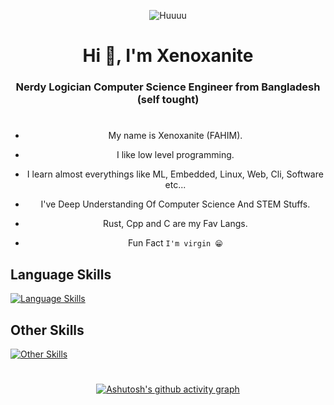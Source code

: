 <div align="center">
  
![Huuuu](https://avatars.githubusercontent.com/u/137907119?v=4)
  
<h1 align="center">Hi 👋, I'm Xenoxanite</h1>


<h3 align="center">Nerdy Logician Computer Science Engineer from Bangladesh (self tought)</h3>

#

- My name is Xenoxanite (FAHIM).

- I like low level programming.

- I learn almost everythings like ML, Embedded, Linux, Web, Cli, Software etc...

- I've Deep Understanding Of Computer Science And STEM Stuffs.

- Rust, Cpp and C are my Fav Langs.

- Fun Fact ```I'm virgin 😁```

<div align="left">

## Language Skills

[![Language Skills](https://skillicons.dev/icons?i=rust,c,cpp,py,lua,bash,js,ts,md,html,css&theme=dark)](https://skillicons.dev)

## Other Skills

[![Other Skills](https://skillicons.dev/icons?i=linux,nix,git,github,vim,neovim,emacs,firebase,react,next,nodejs,express,mongodb,tauri&theme=dark)](https://skillicons.dev)


</div>

#

[![Ashutosh's github activity graph](https://github-readme-activity-graph.vercel.app/graph?username=xenoxanite&theme=react-dark)](https://github.com/ashutosh00710/github-readme-activity-graph)

